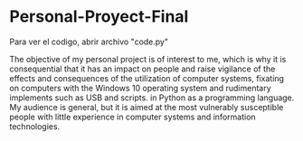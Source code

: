 # Personal-Proyect-Final

Para ver el codigo, abrir archivo "code.py"

The objective of my personal project is of interest to me, which is why it is consequential that it has an impact on people and raise vigilance of the effects and consequences of the utilization of computer systems, fixating on computers with the Windows 10 operating system and rudimentary implements such as USB and scripts. in Python as a programming language. My audience is general, but it is aimed at the most vulnerably susceptible people with little experience in computer systems and information technologies.

